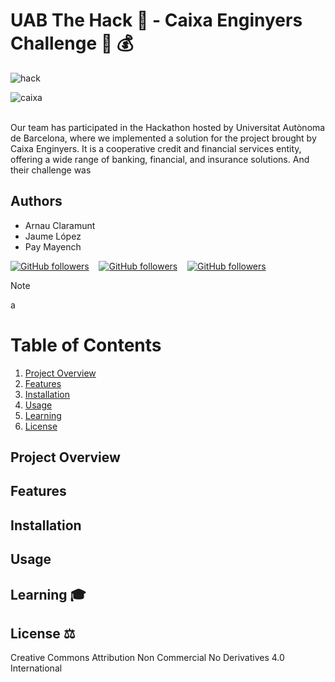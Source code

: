 # UAB The Hack 👾 - Caixa Enginyers Challenge 🚐 💰
![hack](https://github.com/EncryptEx/caixa-enginyers-mes-aprop/assets/95536223/660c4c7d-4be9-4f1e-b416-04ecb7db1cb4)<br>

![caixa](https://github.com/EncryptEx/caixa-enginyers-mes-aprop/assets/95536223/10f07df9-2823-4616-bc31-0749219a8d9d)<br><br>

Our team has participated in the Hackathon hosted by Universitat Autònoma de Barcelona, where we implemented a solution for the project brought by Caixa Enginyers. It is a cooperative credit and financial services entity, offering a wide range of banking, financial, and insurance solutions. And their challenge was 

## Authors
- Arnau Claramunt
- Jaume López
- Pay Mayench
  
[![GitHub followers](https://img.shields.io/github/followers/ArnauCS03?label=ArnauCS03)](https://github.com/ArnauCS03) &nbsp;&nbsp; [![GitHub followers](https://img.shields.io/github/followers/EncryptEx?label=EncryptEx)](https://github.com/EncryptEx) &nbsp;&nbsp; [![GitHub followers](https://img.shields.io/github/followers/PauMayench?label=PauMayench)](https://github.com/PauMayench)

>[!NOTE]  
> a

# Table of Contents

1. [Project Overview](#project-ov)
2. [Features](#features)
3. [Installation](#installation)
4. [Usage](#usage)
5. [Learning](#learning)
6. [License](#license)

<a name="project-ov"></a>
## Project Overview

<a name="features"></a>
## Features

<a name="installation"></a>
## Installation

<a name="usage"></a>
## Usage

<a name="learning"></a>
## Learning 🎓

<a name="license"></a>
## License ⚖️
Creative Commons Attribution Non Commercial No Derivatives 4.0 International

